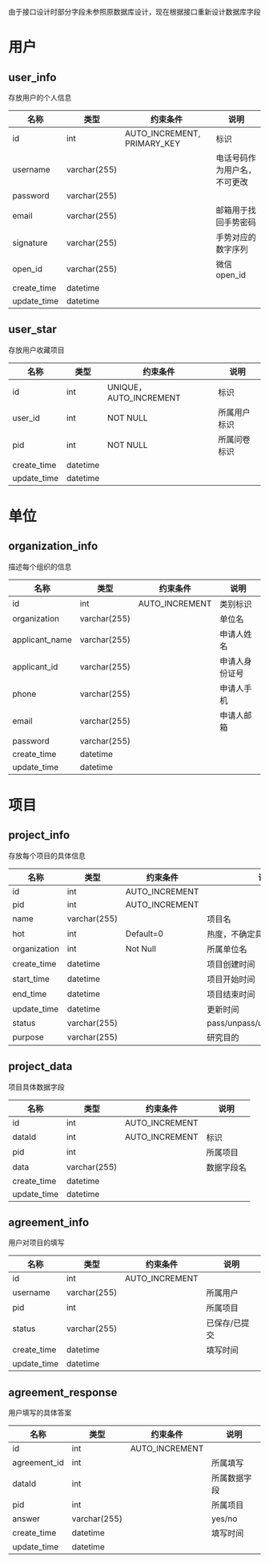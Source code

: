 由于接口设计时部分字段未参照原数据库设计，现在根据接口重新设计数据库字段

# 用户

## user_info

存放用户的个人信息

| 名称        | 类型         | 约束条件                    | 说明                         |
| ----------- | ------------ | --------------------------- | ---------------------------- |
| id          | int          | AUTO_INCREMENT, PRIMARY_KEY |  标识                        |
| username    | varchar(255) |                             | 电话号码作为用户名，不可更改 |
| password    | varchar(255) |                             |                              |
| email       | varchar(255) |                             | 邮箱用于找回手势密码             |
| signature   | varchar(255) |                             | 手势对应的数字序列           |
| open_id     | varchar(255) |                             | 微信open_id                  |
| create_time | datetime     |                             |                              |
| update_time | datetime     |                             |                              |

## user_star

存放用户收藏项目

| 名称        | 类型     | 约束条件               | 说明         |
| ----------- | -------- | ---------------------- | ------------ |
|      id     | int      | UNIQUE，AUTO_INCREMENT | 标识         |
| user_id     | int      | NOT NULL               | 所属用户标识 |
| pid         | int      | NOT NULL               | 所属问卷标识 |
| create_time | datetime |                        |              |
| update_time | datetime |                        |              |

# 单位

## organization_info

描述每个组织的信息

| 名称            | 类型         | 约束条件       | 说明           |
| --------------- | ------------ | -------------- | -------------- |
|          id     | int          | AUTO_INCREMENT | 类别标识       |
| organization    | varchar(255) |                | 单位名         |
| applicant_name  | varchar(255) |                | 申请人姓名     |
| applicant_id    | varchar(255) |                | 申请人身份证号 |
| phone          | varchar(255) |                 | 申请人手机   |
| email          | varchar(255) |                 | 申请人邮箱    |
| password        | varchar(255) |                |                |
| create_time     | datetime     |                |                |
| update_time     | datetime     |                |                |

# 项目

## project_info

存放每个项目的具体信息

| 名称         | 类型         | 约束条件       | 说明                          |
| ------------ | ------------ | -------------- | ----------------------------- |
| id           | int          | AUTO_INCREMENT |                               |
| pid          | int          | AUTO_INCREMENT |                               |
| name         | varchar(255) |                | 项目名                        |
| hot          | int          | Default=0      | 热度，不确定具体含义             |
| organization | int          | Not Null       | 所属单位名                    |
| create_time  | datetime     |                | 项目创建时间                  |
| start_time   | datetime     |                | 项目开始时间                  |
| end_time     | datetime     |                | 项目结束时间                  |
| update_time  | datetime     |                | 更新时间                      |
| status       | varchar(255) |                | pass/unpass/underreview/draft |
| purpose      | varchar(255) |                | 研究目的                      |

## project_data

项目具体数据字段

| 名称         | 类型         | 约束条件       | 说明                          |
| ------------ | ------------ | -------------- | ----------------------------- |
| id           | int          | AUTO_INCREMENT |                               |
| dataId       | int          | AUTO_INCREMENT |  标识                         |
| pid          | int          |                | 所属项目                       |
| data         | varchar(255) |                | 数据字段名                    |
| create_time  | datetime     |                |                             |
| update_time  | datetime     |                |                             |

## agreement_info

用户对项目的填写

| 名称        | 类型                   | 约束条件       | 说明                               |
| ----------- | ---------------------- | -------------- | ---------------------------------- |
| id          | int                    | AUTO_INCREMENT |                                    |
| username    | varchar(255)           |                | 所属用户                           |
| pid         | int                    |                | 所属项目                           |
| status      | varchar(255)           |                | 已保存/已提交                      |
| create_time | datetime               |                | 填写时间                           |
| update_time | datetime               |                |                                    |

## agreement_response

用户填写的具体答案

| 名称        | 类型                   | 约束条件       | 说明                               |
| ----------- | ---------------------- | -------------- | ---------------------------------- |
| id          | int                    | AUTO_INCREMENT |                                   |
| agreement_id| int                    |                | 所属填写                           |
| dataId      | int                    |                | 所属数据字段                        |
| pid         | int                    |                | 所属项目                           |
| answer      | varchar(255)           |                | yes/no                           |
| create_time | datetime               |                | 填写时间                           |
| update_time | datetime               |                |                                  |